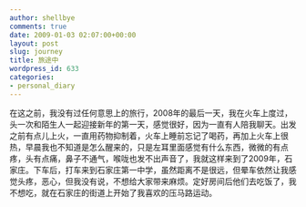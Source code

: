 ```yaml
---
author: shellbye
comments: true
date: 2009-01-03 02:07:00+00:00
layout: post
slug: journey
title: 旅途中
wordpress_id: 633
categories:
- personal_diary
---
```


   在这之前，我没有过任何意思上的旅行，2008年的最后一天，我在火车上度过，头一次和陌生人一起迎接新年的第一天，感觉很好，因为一直有人陪我聊天。出发之前有点儿上火，一直用药物抑制着，火车上睡前忘记了喝药，再加上火车上很热，早晨我也不知道是怎么醒来的，只是左耳里面感觉有什么东西，微微的有点疼，头有点痛，鼻子不通气，喉咙也发不出声音了，我就这样来到了2009年，石家庄。下车后，打车来到石家庄第一中学，虽然距离不是很远，但晕车依然让我感觉头疼，恶心，但我没有说，不想给大家带来麻烦。定好房间后他们去吃饭了，我不想吃，就在石家庄的街道上开始了我喜欢的压马路运动。  
